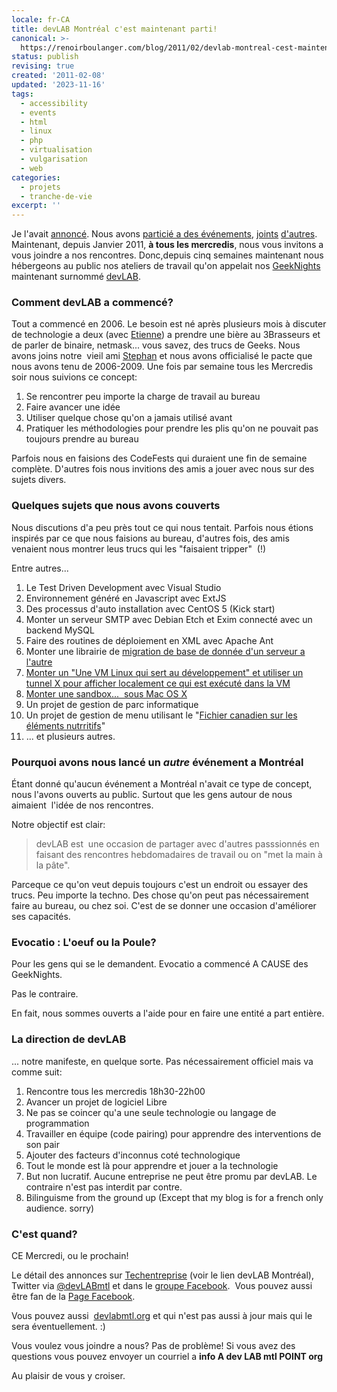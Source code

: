 ```yaml
---
locale: fr-CA
title: devLAB Montréal c'est maintenant parti!
canonical: >-
  https://renoirboulanger.com/blog/2011/02/devlab-montreal-cest-maintenant-parti/
status: publish
revising: true
created: '2011-02-08'
updated: '2023-11-16'
tags:
  - accessibility
  - events
  - html
  - linux
  - php
  - virtualisation
  - vulgarisation
  - web
categories:
  - projets
  - tranche-de-vie
excerpt: ''
---
```


<p>Je l'avait <a href="https://renoirboulanger.com/blog/2010/03/introduction-de-notre-nouveau-projet-evenement-intitule-devlab/">annoncé</a>. Nous avons <a href="https://renoirboulanger.com/blog/2010/06/retour-sur-la-semaine-des-logiciels-libres-mondev-et-de-la-conference-make-web-not-war-2010/">particié a des événements</a>, <a title="WordCamp WordPress developper_meetup()" href="http://wordcampmontreal.org/">joints</a> <a title="ConFoo Web Techno Conference" href="https://renoirboulanger.com/blog/2010/09/lancement-de-lannee-2011-pour-la-conference-confoo/">d'autres</a>. Maintenant, depuis Janvier 2011, <strong>à tous les mercredis</strong>, nous vous invitons a vous joindre a nos rencontres. Donc,depuis cinq semaines maintenant nous hébergeons au public nos ateliers de travail qu'on appelait nos <a title="Quelques billets qui parlent de ces soirées de GeekNights" href="https://renoirboulanger.com/blog/category/geeknight/">GeekNights</a> maintenant surnommé <a href="http://devlabmtl.org">devLAB</a>.</p>

<h3>Comment devLAB a commencé?</h3>

<p>Tout a commencé en 2006. Le besoin est né après plusieurs mois à discuter de technologie a deux (avec <a href="http://etiennelachance.com">Etienne</a>) a prendre une bière au 3Brasseurs et de parler de binaire, netmask... vous savez, des trucs de Geeks. Nous avons joins notre  vieil ami <a href="http://stephanchampagne.com/">Stephan</a> et nous avons officialisé le pacte que nous avons tenu de 2006-2009. Une fois par semaine tous les Mercredis soir nous suivions ce concept:</p>

<ol>
    <li>Se rencontrer peu importe la charge de travail au bureau</li>
    <li>Faire avancer une idée</li>
    <li>Utiliser quelque chose qu'on a jamais utilisé avant</li>
    <li>Pratiquer les méthodologies pour prendre les plis qu'on ne pouvait pas toujours prendre au bureau</li>
</ol>

<p>Parfois nous en faisions des CodeFests qui duraient une fin de semaine complète. D'autres fois nous invitions des amis a jouer avec nous sur des sujets divers.</p>

<!--more-->

<h3>Quelques sujets que nous avons couverts</h3>

<p>Nous discutions d'a peu près tout ce qui nous tentait. Parfois nous étions inspirés par ce que nous faisions au bureau, d'autres fois, des amis venaient nous montrer leus trucs qui les "faisaient tripper"  (!)</p>

<p>Entre autres...</p>

<ol>
    <li>Le Test Driven Development avec Visual Studio</li>
    <li>Environnement généré en Javascript avec ExtJS</li>
    <li>Des processus d'auto installation avec CentOS 5 (Kick start)</li>
    <li>Monter un serveur SMTP avec Debian Etch et Exim connecté avec un backend MySQL</li>
    <li>Faire des routines de déploiement en XML avec Apache Ant</li>
    <li>Monter une librairie de <a title="Script bash pour transférer une base de donnée MySQL d’un serveur à l’autre" href="https://renoirboulanger.com/blog/2010/02/script-bash-pour-transferer-une-base-de-donnee-mysql-dun-serveur-a-lautre/">migration de base de donnée d'un serveur a l'autre</a></li>
    <li><a href="https://renoirboulanger.com/blog/2009/09/une-vm-linux-qui-sert-au-developpement-php-5-3-avec-eclipse-partie-i/">Monter un "Une VM Linux qui sert au développement" et utiliser un tunnel X pour afficher localement ce qui est exécuté dans la VM</a></li>
    <li><a title="Installer une Machine Virtuelle Linux roulant dans VMware Fusion sous Mac OS X" href="https://renoirboulanger.com/blog/2010/07/installer-une-machine-virtuelle-linux-roulant-dans-vmware-fusion-sous-mac-os-x/">Monter une sandbox...  sous Mac OS X</a></li>
    <li>Un projet de gestion de parc informatique</li>
    <li>Un projet de gestion de menu utilisant le "<a href="http://webprod.hc-sc.gc.ca/cnf-fce/index-fra.jsp">Fichier canadien sur les éléments nutrritifs</a>"</li>
    <li>... et plusieurs autres.</li>
</ol>

<h3>Pourquoi avons nous lancé un <em>autre</em> événement a Montréal</h3>

<p>Étant donné qu'aucun événement a Montréal n'avait ce type de concept, nous l'avons ouverts au public. Surtout que les gens autour de nous aimaient  l'idée de nos rencontres.</p>

<p>Notre objectif est clair:</p>

<blockquote>devLAB est  une occasion de partager avec d'autres passsionnés en faisant des rencontres hebdomadaires de travail ou on "met la main à la pâte".</blockquote>

<p>Parceque ce qu'on veut depuis toujours c'est un endroit ou essayer des trucs. Peu importe la techno. Des chose qu'on peut pas nécessairement faire au bureau, ou chez soi. C'est de se donner une occasion d'améliorer ses capacités.</p>

<h3>Evocatio : L'oeuf ou la Poule?</h3>

<p>Pour les gens qui se le demandent. Evocatio a commencé A CAUSE des GeekNights.</p>

<p>Pas le contraire.</p>

<p>En fait, nous sommes ouverts a l'aide pour en faire une entité a part entière.</p>

<h3>La direction de devLAB</h3>

<p>... notre manifeste, en quelque sorte. Pas nécessairement officiel mais va comme suit:</p>

<ol>
    <li>Rencontre tous les mercredis 18h30-22h00</li>
    <li>Avancer un projet de logiciel Libre</li>
    <li>Ne pas se coincer qu'a une seule technologie ou langage de programmation</li>
    <li>Travailler en équipe (code pairing) pour apprendre des interventions de son pair</li>
    <li>Ajouter des facteurs d'inconnus coté technologique</li>
    <li>Tout le monde est là pour apprendre et jouer a la technologie</li>
    <li>But non lucratif. Aucune entreprise ne peut être promu par devLAB. Le contraire n'est pas interdit par contre.</li>
    <li>Bilinguisme from the ground up (Except that my blog is for a french only audience. sorry)</li>
</ol>

<h3>C'est quand?</h3>

<p>CE Mercredi, ou le prochain!</p>

<p>Le détail des annonces sur <a href="http://techentreprise.com/Montreal/users/renoirb">Techentreprise</a> (voir le lien devLAB Montréal), Twitter via <a href="http://twitter.com/devLABMtl">@devLABmtl</a> et  dans le <a href="http://www.facebook.com/home.php?sk=group_191829357497601">groupe Facebook</a>.  Vous pouvez aussi être fan de la <a href="http://www.facebook.com/devlabmtl">Page Facebook</a>.</p>

<p>Vous pouvez aussi  <a href="http://devlabmtl.org/">devlabmtl.org</a> et qui n'est pas aussi à jour mais qui le sera éventuellement. :)</p>

<p>Vous voulez vous joindre a nous? Pas de problème! Si vous avez des questions vous pouvez envoyer un courriel a <strong>info A dev LAB mtl POINT org</strong></p>

<p>Au plaisir de vous y croiser.</p>